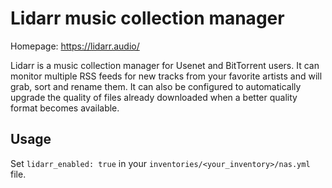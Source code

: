 # Lidarr music collection manager

Homepage: <https://lidarr.audio/>

Lidarr is a music collection manager for Usenet and BitTorrent users. It can monitor multiple RSS feeds for new tracks from your favorite artists and will grab, sort and rename them. It can also be configured to automatically upgrade the quality of files already downloaded when a better quality format becomes available.

## Usage

Set `lidarr_enabled: true` in your `inventories/<your_inventory>/nas.yml` file.
